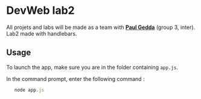 # DevWeb lab2
All projets and labs will be made as a team with <a href = "https://github.com/pauloo18/">**Paul Gedda**</a> (group 3, inter).
Lab2 made with handlebars.
## Usage 
To launch the app, make sure you are in the folder containing ```app.js```.

In the command prompt, enter the following command :
```js
   node app.js
